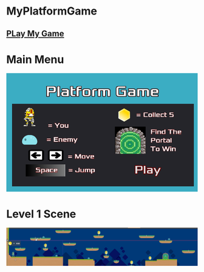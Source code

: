 # MyPlatformGame

## [PLay My Game](https://s528345.github.io/MyPlatformGame/.)

# Main Menu
![Main Menu](/Images/MainMenu.png)

# Level 1 Scene
![Level 1](/Images/Level1.png)
